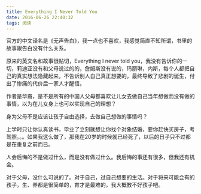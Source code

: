```yaml
---
title: Everything I Never Told You
date: 2016-06-26 22:40:32
tags: 阅读
---
```


官方的中文译名是《无声告白》，我一点也不喜欢，我感觉简直不知所谓，书里的故事跟告白没有什么关系。  

原来的英文名和故事很贴切，Everything I never told you，我没有告诉你的一切，莉迪亚没有和父母说过的的，詹姆斯没有说的，玛丽琳，内斯，每个人都把自己的真实想法隐藏起来，不告诉别人自己真正想要的，最终导致了悲剧的诞生，付出了惨痛的代价后一家人才醒悟。  
<!-- more -->
作者是华裔，是不是所有的中国人父母都喜欢让儿女去做自己当年想做而没有做的事情，以为在儿女身上也可以实现自己的理想？  

身为父母不是应该让孩子自由选择，去做自己想做的事情吗？  

上学时只让你认真读书，毕业了立刻就想让你找个对象结婚，要你赶快买房子，考驾照。。。如果我这么做了，那我在20岁的时候就已经死了，以后的日子只不过都是在重复之前而已。  

人会后悔的不是做过什么，而是没有做过什么。我后悔的事还有很多，但我还有机会。

对于父母，没什么可说的了。对于自己，过自己想要的生活。对于将来可能会有的孩子，生、养都是很简单的，育才是最难的。我大概教不好孩子吧。
